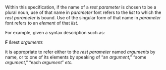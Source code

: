  

Within this specification, if the name of a *rest parameter* is chosen to be a plural noun, use of that name in *parameter* font refers to the *list* to which the *rest parameter* is bound. Use of the singular form of that name in *parameter* font refers to an *element* of that *list*. 

For example, given a syntax description such as: 

**F** &rest *arguments* 

it is appropriate to refer either to the *rest parameter* named *arguments* by name, or to one of its elements by speaking of “an *argument*,” “some *argument*,” “each *argument*” *etc.*  



